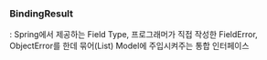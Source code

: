### BindingResult

: Spring에서 제공하는 Field Type, 프로그래머가 직접 작성한 FieldError, ObjectError를 한데 묶어(List) Model에 주입시켜주는 통합 인터페이스
